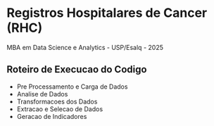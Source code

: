 # Registros Hospitalares de Cancer (RHC)


MBA em Data Science e Analytics - USP/Esalq - 2025

## Roteiro de Execucao do Codigo
  - Pre Processamento e Carga de Dados
  - Analise de Dados
  - Transformacoes dos Dados
  - Extracao e Selecao de Dados
  - Geracao de Indicadores

